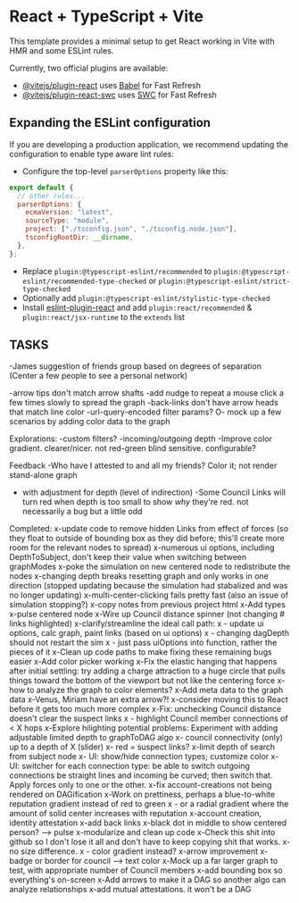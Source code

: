 # React + TypeScript + Vite

This template provides a minimal setup to get React working in Vite with HMR and some ESLint rules.

Currently, two official plugins are available:

- [@vitejs/plugin-react](https://github.com/vitejs/vite-plugin-react/blob/main/packages/plugin-react/README.md) uses [Babel](https://babeljs.io/) for Fast Refresh
- [@vitejs/plugin-react-swc](https://github.com/vitejs/vite-plugin-react-swc) uses [SWC](https://swc.rs/) for Fast Refresh

## Expanding the ESLint configuration

If you are developing a production application, we recommend updating the configuration to enable type aware lint rules:

- Configure the top-level `parserOptions` property like this:

```js
export default {
  // other rules...
  parserOptions: {
    ecmaVersion: "latest",
    sourceType: "module",
    project: ["./tsconfig.json", "./tsconfig.node.json"],
    tsconfigRootDir: __dirname,
  },
};
```

- Replace `plugin:@typescript-eslint/recommended` to `plugin:@typescript-eslint/recommended-type-checked` or `plugin:@typescript-eslint/strict-type-checked`
- Optionally add `plugin:@typescript-eslint/stylistic-type-checked`
- Install [eslint-plugin-react](https://github.com/jsx-eslint/eslint-plugin-react) and add `plugin:react/recommended` & `plugin:react/jsx-runtime` to the `extends` list

## TASKS

-James suggestion of friends group based on degrees of separation (Center a few people to see a personal network)

-arrow tips don't match arrow shafts
-add nudge to repeat a mouse click a few times slowly to spread the graph
-back-links don't have arrow heads that match line color
-url-query-encoded filter params?
O- mock up a few scenarios by adding color data to the graph

Explorations:
-custom filters?
-incoming/outgoing depth
-Improve color gradient. clearer/nicer. not red-green blind sensitive. configurable?

Feedback
-Who have I attested to and all my friends? Color it; not render stand-alone graph

- with adjustment for depth (level of indirection)
  -Some Council Links will turn red when depth is too small to show _why_ they're red. not necessarily a bug but a little odd

Completed:
x-update code to remove hidden Links from effect of forces (so they float to outside of bounding box as they did before; this'll create more room for the relevant nodes to spread)
x-numerous ui options, including DepthToSubject, don't keep their value when switching between graphModes
x-poke the simulation on new centered node to redistribute the nodes
x-changing depth breaks resetting graph and only works in one direction (stopped updating because the simulation had stabalized and was no longer updating)
x-multi-center-clicking fails pretty fast (also an issue of simulation stopping?)
x-copy notes from previous project html
x-Add types
x-pulse centered node
x-Wire up Council distance spinner (not changing # links highlighted)
x-clarify/streamline the ideal call path:
x - update ui options, calc graph, paint links (based on ui options)
x - changing dagDepth should not restart the sim
x - just pass uiOptions into function, rather the pieces of it
x-Clean up code paths to make fixing these remaining bugs easier
x-Add color picker working
x-Fix the elastic hanging that happens after initial settling: try adding a charge attraction to a huge circle that pulls things toward the bottom of the viewport but not like the centering force
x-how to analyze the graph to color elements?
x-Add meta data to the graph data
x-Venus, Miriam have an extra arrow?!
x-consider moving this to React before it gets too much more complex
x-Fix: unchecking Council distance doesn't clear the suspect links
x - highlight Council member connections of < X hops
x-Explore hilighting potential problems: Experiment with adding adjustable limited depth to graphToDAG algo
x- council connectivity (only) up to a depth of X (slider)
x- red = suspect links?
x-limit depth of search from subject node
x- UI: show/hide connection types; customize color
x- UI: switcher for each connection type: be able to switch outgoing connections be straight lines and incoming be curved; then switch that. Apply forces only to one or the other.
x-fix account-creations not being rendered on DAGification
x-Work on prettiness, perhaps a blue-to-white reputation gradient instead of red to green
x - or a radial gradient where the amount of solid center increases with reputation
x-account creation, identity attestation
x-add back links
x-black dot in middle to show centered person? --> pulse
x-modularize and clean up code
x-Check this shit into github so I don't lose it all and don't have to keep copying shit that works.
x-no size difference.
x - color gradient instead?
x-arrow improvement
x-badge or border for council --> text color
x-Mock up a far larger graph to test, with appropriate number of Council members
x-add bounding box so everything's on-screen
x-Add arrows to make it a DAG so another algo can analyze relationships
x-add mutual attestations. it won't be a DAG
